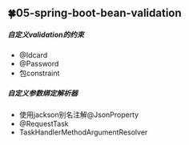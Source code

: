 ## :four_leaf_clover:05-spring-boot-bean-validation
##### 自定义validation的约束
- @Idcard
- @Password
- 包constraint

##### 自定义参数绑定解析器
- 使用jackson别名注解@JsonProperty
- @RequestTask
- TaskHandlerMethodArgumentResolver